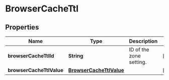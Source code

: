 # BrowserCacheTtl

## Properties
Name | Type | Description | Notes
------------ | ------------- | ------------- | -------------
**browserCacheTtlId** | **String** | ID of the zone setting. |  [optional]
**browserCacheTtlValue** | [**BrowserCacheTtlValue**](BrowserCacheTtlValue.md) |  |  [optional]
